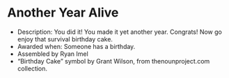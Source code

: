 # Another Year Alive

* Description: You did it! You made it yet another year. Congrats! Now go enjoy that survival birthday cake.
* Awarded when: Someone has a birthday.
* Assembled by Ryan Imel
* “Birthday Cake” symbol by Grant Wilson, from thenounproject.com collection.